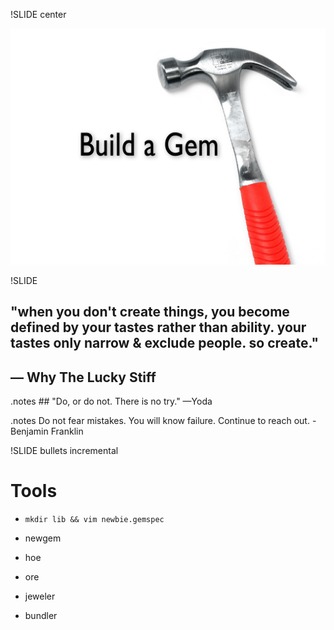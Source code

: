 !SLIDE center

![Build a Gem](build.png)

!SLIDE

## "when you don't create things, you become defined by your tastes rather than ability. your tastes only narrow & exclude people. so create."
## — Why The Lucky Stiff

.notes ## "Do, or do not. There is no try." —Yoda 

.notes Do not fear mistakes. You will know failure. Continue to reach out. - Benjamin Franklin

!SLIDE bullets incremental

# Tools

 * `mkdir lib && vim newbie.gemspec`

 * newgem

 * hoe

 * ore

 * jeweler

 * bundler

